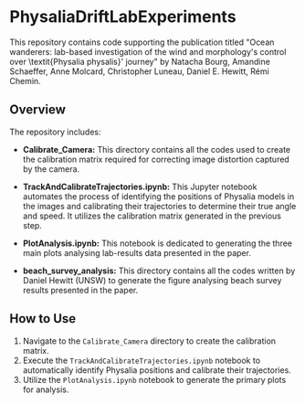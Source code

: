 # PhysaliaDriftLabExperiments

This repository contains code supporting the publication titled "Ocean wanderers: lab-based investigation of the wind and morphology's control over \textit{Physalia physalis}' journey" by Natacha Bourg, Amandine Schaeffer, Anne Molcard, Christopher Luneau, Daniel E. Hewitt, Rémi Chemin.

## Overview

The repository includes:

- **Calibrate_Camera:** This directory contains all the codes used to create the calibration matrix required for correcting image distortion captured by the camera.

- **TrackAndCalibrateTrajectories.ipynb:** This Jupyter notebook automates the process of identifying the positions of Physalia models in the images and calibrating their trajectories to determine their true angle and speed. It utilizes the calibration matrix generated in the previous step.

- **PlotAnalysis.ipynb:** This notebook is dedicated to generating the three main plots analysing lab-results data presented in the paper.

- **beach_survey_analysis:** This directory contains all the codes written by Daniel Hewitt (UNSW) to generate the figure analysing beach survey results presented in the paper.

## How to Use

1. Navigate to the `Calibrate_Camera` directory to create the calibration matrix.
2. Execute the `TrackAndCalibrateTrajectories.ipynb` notebook to automatically identify Physalia positions and calibrate their trajectories.
3. Utilize the `PlotAnalysis.ipynb` notebook to generate the primary plots for analysis.

